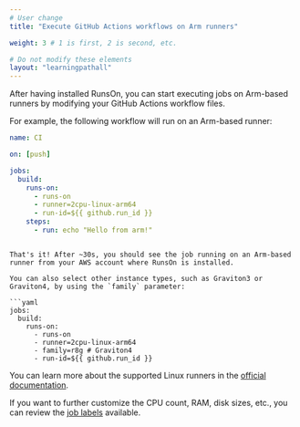 ```yaml
---
# User change
title: "Execute GitHub Actions workflows on Arm runners"

weight: 3 # 1 is first, 2 is second, etc.

# Do not modify these elements
layout: "learningpathall"
---
```


After having installed RunsOn, you can start executing jobs on Arm-based runners by modifying your GitHub Actions workflow files.

For example, the following workflow will run on an Arm-based runner:

```yaml
name: CI

on: [push]

jobs:
  build:
    runs-on:
      - runs-on
      - runner=2cpu-linux-arm64
      - run-id=${{ github.run_id }}
    steps:
      - run: echo "Hello from arm!"
```
```

That's it! After ~30s, you should see the job running on an Arm-based runner from your AWS account where RunsOn is installed.

You can also select other instance types, such as Graviton3 or Graviton4, by using the `family` parameter:

```yaml
jobs:
  build:
    runs-on:
      - runs-on
      - runner=2cpu-linux-arm64
      - family=r8g # Graviton4
      - run-id=${{ github.run_id }}
```

You can learn more about the supported Linux runners in the [official documentation](https://runs-on.com/runners/linux/).

If you want to further customize the CPU count, RAM, disk sizes, etc., you can review the [job labels](https://runs-on.com/configuration/job-labels/) available.